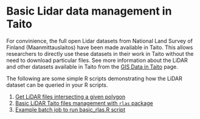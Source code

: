 # Basic Lidar data management in Taito

For convinience, the full open Lidar datasets from National Land Survey of Finland (Maanmittauslaitos) have been made available in Taito. This allows researchers to directly use these datasets in their work in Taito without the need to download particular files. See more information about the LiDAR and other datasets available in Taito from the [GIS Data in Taito](https://research.csc.fi/gis_data_in_taito) page.

The following are some simple R scripts demonstrating how the LiDAR dataset can be queried in your R scripts.

1. [Get LiDAR files intersecting a given polygon](get_lidar_files_function.R)
1. [Basic LiDAR Taito files management with `rlas` package](basic_rlas.R)
1. [Example batch job to run basic_rlas.R script](batchjob_rlas_basics.sh)
